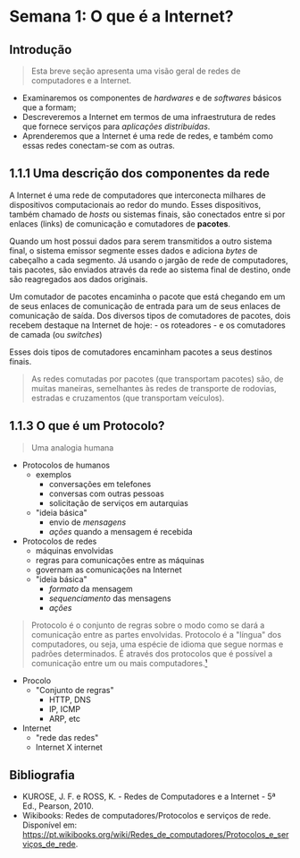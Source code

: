 # Semana 1: O que é a Internet?

## Introdução

> Esta breve seção apresenta uma visão geral de redes de computadores e a Internet.

- Examinaremos os componentes de _hardwares_ e de _softwares_ básicos que a formam;
- Descreveremos a Internet em termos de uma infraestrutura de redes que fornece serviços para _aplicações distribuídas_.
- Aprenderemos que a Internet é uma rede de redes, e também como essas redes conectam-se com as outras.

## 1.1.1 Uma descrição dos componentes da rede

A Internet é uma rede de computadores que interconecta milhares de dispositivos computacionais ao redor do mundo. Esses dispositivos, também chamado de _hosts_ ou sistemas finais, são conectados entre si por enlaces (links) de comunicação e comutadores de __pacotes__.

Quando um host possui dados para serem transmitidos a outro sistema final, o sistema emissor segmente esses dados e adiciona _bytes_ de cabeçalho a cada segmento. Já usando o jargão de rede de computadores, tais pacotes, são enviados através da rede ao sistema final de destino, onde são reagregados aos dados originais.

Um comutador de pacotes encaminha o pacote que está chegando em um de seus enlaces de comunicação de entrada para um de seus enlaces de comunicação de saída. Dos diversos tipos de comutadores de pacotes, dois recebem destaque na Internet de hoje:
    - os roteadores
    - e os comutadores de camada (ou _switches_)

Esses dois tipos de comutadores encaminham pacotes a seus destinos finais.

> As redes comutadas por pacotes (que transportam pacotes) são, de muitas maneiras, semelhantes às redes de transporte de rodovias, estradas e cruzamentos (que transportam veículos).




## 1.1.3 O que é um Protocolo?

> Uma analogia humana

- Protocolos de humanos
  - exemplos
    - conversações em telefones
    - conversas com outras pessoas
    - solicitação de serviços em autarquias
  - "ideia básica"
    - envio de _mensagens_ 
    - _ações_ quando a mensagem é recebida
- Protocolos de redes
  - máquinas envolvidas
  - regras para comunicações entre as máquinas
  - governam as comunicações na Internet
  - "ideia básica"
    - _formato_ da mensagem
    - _sequenciamento_ das mensagens
    - _ações_

> Protocolo é o conjunto de regras sobre o modo como se dará a comunicação entre as partes envolvidas. Protocolo é a "língua" dos computadores, ou seja, uma espécie de idioma que segue normas e padrões determinados. É através dos protocolos que é possível a comunicação entre um ou mais computadores.[¹](https://pt.wikibooks.org/wiki/Redes_de_computadores/Protocolos_e_servi%C3%A7os_de_rede)

- Procolo
  - "Conjunto de regras"
    - HTTP, DNS
    - IP, ICMP
    - ARP, etc
- Internet
  - "rede das redes"
  - Internet X internet
    
<!--
    | Modelo OSI | Modelo TCP/IP | Modelo Híbrido |
| --- | --- | --- |
| Aplicação | Aplicação | Aplicação |
| Apresentação | | |
| Sessão | | Transporte |
| Transporte | Transporte | Inter-rede |
| Rede | Internet | Host/Rede |
| Enlace de Dados | Interface Física | Enlace de Dados |
| Física | | Física | 

 -->

## Bibliografia

- KUROSE, J. F. e ROSS, K. - Redes de Computadores e a Internet - 5ª Ed., Pearson, 2010.
- Wikibooks: Redes de computadores/Protocolos e serviços de rede. Disponível em: <https://pt.wikibooks.org/wiki/Redes_de_computadores/Protocolos_e_serviços_de_rede>.
